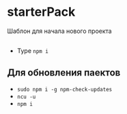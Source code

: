 # starterPack

Шаблон для начала нового проекта


## 

- Type `npm i`


## Для обновления паектов

- `sudo npm i -g npm-check-updates`
- `ncu -u`
- `npm i`